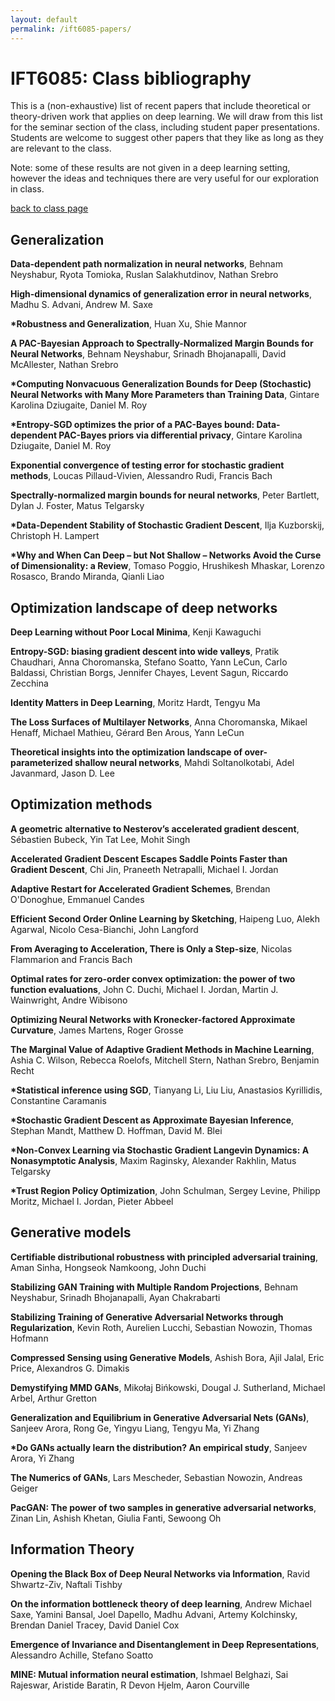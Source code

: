 ```yaml
---
layout: default
permalink: /ift6085-papers/
---
```


IFT6085: Class bibliography
=========

This is a (non-exhaustive) list of recent papers that include theoretical or theory-driven work
that applies on deep learning.
We will draw from this list for the seminar section of the class,
including student paper presentations.
Students are welcome to suggest other papers that they like as long as they
are relevant to the class.

Note: some of these results are not given in a deep learning setting, however the ideas 
and techniques there are very useful for our exploration in class.

[back to class page](/ift6085-dl-theory-class)


Generalization
------

**Data-dependent path normalization in neural networks**,
Behnam Neyshabur, Ryota Tomioka, Ruslan Salakhutdinov, Nathan Srebro

**High-dimensional dynamics of generalization error in neural networks**,
Madhu S. Advani, Andrew M. Saxe

**\*Robustness and Generalization**,
Huan Xu, Shie Mannor

**A PAC-Bayesian Approach to Spectrally-Normalized Margin Bounds for Neural Networks**,
Behnam Neyshabur, Srinadh Bhojanapalli, David McAllester, Nathan Srebro

**\*Computing Nonvacuous Generalization Bounds for Deep (Stochastic) Neural
Networks with Many More Parameters than Training Data**,
Gintare Karolina Dziugaite, Daniel M. Roy

**\*Entropy-SGD optimizes the prior of a PAC-Bayes bound: Data-dependent PAC-Bayes priors via differential privacy**,
Gintare Karolina Dziugaite, Daniel M. Roy

**Exponential convergence of testing error for stochastic gradient methods**,
Loucas Pillaud-Vivien, Alessandro Rudi, Francis Bach

**Spectrally-normalized margin bounds for neural networks**,
Peter Bartlett, Dylan J. Foster, Matus Telgarsky

**\*Data-Dependent Stability of Stochastic Gradient Descent**,
Ilja Kuzborskij, Christoph H. Lampert 

**\*Why and When Can Deep – but Not Shallow – Networks Avoid the Curse of Dimensionality: a Review**,
Tomaso Poggio, Hrushikesh Mhaskar, Lorenzo Rosasco, Brando Miranda, Qianli Liao



Optimization landscape of deep networks
------

**Deep Learning without Poor Local Minima**,
Kenji Kawaguchi

**Entropy-SGD: biasing gradient descent into wide valleys**,
Pratik Chaudhari, Anna Choromanska, Stefano Soatto, Yann LeCun, Carlo Baldassi, Christian Borgs, Jennifer Chayes, Levent Sagun, Riccardo Zecchina

**Identity Matters in Deep Learning**,
Moritz Hardt, Tengyu Ma

**The Loss Surfaces of Multilayer Networks**,
Anna Choromanska, Mikael Henaff, Michael Mathieu, Gérard Ben Arous, Yann LeCun

**Theoretical insights into the optimization landscape of over-parameterized shallow neural networks**,
Mahdi Soltanolkotabi, Adel Javanmard, Jason D. Lee


Optimization methods
----- 
**A geometric alternative to Nesterov’s accelerated gradient descent**,
Sébastien Bubeck, Yin Tat Lee, Mohit Singh

**Accelerated Gradient Descent Escapes Saddle Points Faster than Gradient Descent**,
Chi Jin, Praneeth Netrapalli, Michael I. Jordan

**Adaptive Restart for Accelerated Gradient Schemes**,
Brendan O'Donoghue, Emmanuel Candes

**Efficient Second Order Online Learning by Sketching**,
Haipeng Luo, Alekh Agarwal, Nicolo Cesa-Bianchi, John Langford

**From Averaging to Acceleration, There is Only a Step-size**,
Nicolas Flammarion and Francis Bach

**Optimal rates for zero-order convex optimization: the power of two function evaluations**,
John C. Duchi, Michael I. Jordan, Martin J. Wainwright, Andre Wibisono

**Optimizing Neural Networks with Kronecker-factored Approximate Curvature**,
James Martens, Roger Grosse

**The Marginal Value of Adaptive Gradient Methods in Machine Learning**,
Ashia C. Wilson, Rebecca Roelofs, Mitchell Stern, Nathan Srebro, Benjamin Recht

**\*Statistical inference using SGD**,
Tianyang Li, Liu Liu, Anastasios Kyrillidis, Constantine Caramanis

**\*Stochastic Gradient Descent as Approximate Bayesian Inference**,
Stephan Mandt, Matthew D. Hoffman, David M. Blei

**\*Non-Convex Learning via Stochastic Gradient Langevin
Dynamics: A Nonasymptotic Analysis**,
Maxim Raginsky, Alexander Rakhlin, Matus Telgarsky

**\*Trust Region Policy Optimization**,
John Schulman, Sergey Levine, Philipp Moritz, Michael I. Jordan, Pieter Abbeel



Generative models 
------
**Certifiable distributional robustness with principled adversarial training**,
Aman Sinha, Hongseok Namkoong, John Duchi

**Stabilizing GAN Training with Multiple Random Projections**,
Behnam Neyshabur, Srinadh Bhojanapalli, Ayan Chakrabarti

**Stabilizing Training of Generative Adversarial Networks through Regularization**,
Kevin Roth, Aurelien Lucchi, Sebastian Nowozin, Thomas Hofmann

**Compressed Sensing using Generative Models**,
Ashish Bora, Ajil Jalal, Eric Price, Alexandros G. Dimakis

**Demystifying MMD GANs**,
Mikołaj Bińkowski, Dougal J. Sutherland, Michael Arbel, Arthur Gretton

**Generalization and Equilibrium in Generative Adversarial Nets (GANs)**,
Sanjeev Arora, Rong Ge, Yingyu Liang, Tengyu Ma, Yi Zhang

**\*Do GANs actually learn the distribution? An empirical study**,
Sanjeev Arora, Yi Zhang

**The Numerics of GANs**,
Lars Mescheder, Sebastian Nowozin, Andreas Geiger

**PacGAN: The power of two samples in generative adversarial networks**,
Zinan Lin, Ashish Khetan, Giulia Fanti, Sewoong Oh



Information Theory
----- 
**Opening the Black Box of Deep Neural Networks via Information**,
Ravid Shwartz-Ziv, Naftali Tishby

**On the information bottleneck theory of deep learning**,
Andrew Michael Saxe, Yamini Bansal, Joel Dapello, Madhu Advani, Artemy Kolchinsky, Brendan Daniel Tracey, David Daniel Cox

**Emergence of Invariance and Disentanglement in Deep Representations**,
Alessandro Achille, Stefano Soatto

**MINE: Mutual information neural estimation**,
Ishmael Belghazi, Sai Rajeswar, Aristide Baratin, R Devon Hjelm, Aaron Courville




